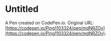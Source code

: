 # Untitled

A Pen created on CodePen.io. Original URL: [https://codepen.io/Ping1103324/pen/mdNRZOv](https://codepen.io/Ping1103324/pen/mdNRZOv).

